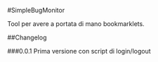 #SimpleBugMonitor


Tool per avere a portata di mano bookmarklets.

##Changelog

###0.0.1
Prima versione con script di login/logout
